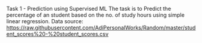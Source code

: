 Task 1 - Prediction using Supervised ML
 The task is to Predict the percentage of an student based on the no. of study hours using simple linear regression.
Data source: https://raw.githubusercontent.com/AdiPersonalWorks/Random/master/student_scores%20-%20student_scores.csv
